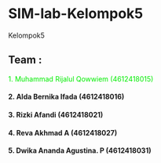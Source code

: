# SIM-lab-Kelompok5
 Kelompok5
<h2>Team :</h2>
<font color=”red”>1. Muhammad Rijalul Qowwiem         (4612418015)</font>
<h4>2. Alda Bernika Ifada               (4612418016)</h4>
<h4> 3. Rizki Afandi                     (4612418021)</h4>
<h4> 4. Reva Akhmad A                    (4612418027)</h4>
<h4> 5. Dwika Ananda Agustina. P         (4612418031)</h4>
